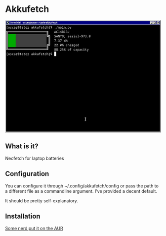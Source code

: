 # Akkufetch

<img src="https://github.com/mrHeavenli/akkufetch/blob/main/akkufetch.jpg"></img>

## What is it?

Neofetch for laptop batteries

## Configuration

You can configure it through ~/.config/akkufetch/config or pass the path to a different file as a commandline argument.
I've provided a decent default.

It should be pretty self-explanatory.

## Installation

[Some nerd put it on the AUR](https://aur.archlinux.org/packages/akkufetch-git)

